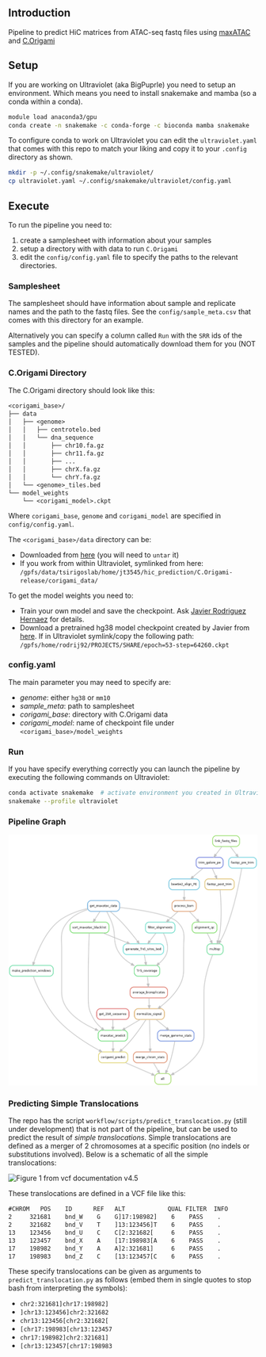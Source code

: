 ## Introduction

Pipeline to predict HiC matrices from ATAC-seq fastq files using [maxATAC](https://github.com/MiraldiLab/maxATAC) and [C.Origami](https://github.com/tanjimin/C.Origami)

## Setup

If you are working on Ultraviolet (aka BigPuprle) you need to setup an environment.
Which means you need to install snakemake and mamba (so a conda within a conda).

```bash
module load anaconda3/gpu
conda create -n snakemake -c conda-forge -c bioconda mamba snakemake
```

To configure conda to work on Ultraviolet you can edit the `ultraviolet.yaml` that comes with
this repo to match your liking and copy it to your `.config` directory as shown.

```bash
mkdir -p ~/.config/snakemake/ultraviolet/
cp ultraviolet.yaml ~/.config/snakemake/ultraviolet/config.yaml
```

## Execute

To run the pipeline you need to:

1. create a samplesheet with information about your samples
2. setup a directory with with data to run `C.Origami`
3. edit the `config/config.yaml` file to specify the paths to the relevant directories.

### Samplesheet

The samplesheet should have information about sample and replicate names and the path to the fastq files.
See the `config/sample_meta.csv` that comes with this directory for an example.

Alternatively you can specify a column called `Run` with the `SRR` ids of the samples and the pipeline should automatically download them for you (NOT TESTED).

### C.Origami Directory

The C.Origami directory should look like this:

```
<corigami_base>/
├── data
│   ├── <genome>
│   │   ├── centrotelo.bed
│   │   └── dna_sequence
│   │       ├── chr10.fa.gz
│   │       ├── chr11.fa.gz
│   │       ├── ...
│   │       ├── chrX.fa.gz
│   │       └── chrY.fa.gz
│   └── <genome>_tiles.bed
└── model_weights
    └── <corigami_model>.ckpt
```

Where `corigami_base`, `genome` and `corigami_model` are specified in `config/config.yaml`.

The `<corigami_base>/data` directory can be:

- Downloaded from [here](https://zenodo.org/record/7226561/files/corigami_data.tar.gz?download=1) (you will need to `untar` it)
- If you work from within Ultraviolet, symlinked from here: `/gpfs/data/tsirigoslab/home/jt3545/hic_prediction/C.Origami-release/corigami_data/`


To get the model weights you need to:
  - Train your own model and save the checkpoint. Ask [Javier Rodriguez Hernaez](mailto:Javier.RodriguezHernaez@nyulangone.org) for details.
  - Download a pretrained hg38 model checkpoint created by Javier from [here](https://genome.med.nyu.edu/public/tsirigoslab/c-origami_pretrained_models/maxatac_hg38.ckpt).
    If in Ultraviolet symlink/copy the following path: `/gpfs/home/rodrij92/PROJECTS/SHARE/epoch=53-step=64260.ckpt`

### config.yaml

The main parameter you may need to specify are:

- *genome*: either `hg38` or `mm10`
- *sample_meta*: path to samplesheet
- *corigami_base*: directory with C.Origami data
- *corigami_model*: name of checkpoint file under `<corigami_base>/model_weights`

### Run

If you have specify everything correctly you can launch the pipeline by executing the following commands on Ultraviolet:

```bash
conda activate snakemake  # activate environment you created in Ultraviolet if you don't have snakemake
snakemake --profile ultraviolet
```

### Pipeline Graph

![Rulegraph](dag.png)

### Predicting Simple Translocations

The repo has the script `workflow/scripts/predict_translocation.py` (still under development) that is not part of the pipeline, 
but can be used to predict the result of *simple translocations*. Simple translocations are defined as a merger of 2 chromosomes
at a specific position (no indels or substitutions involved). Below is a schematic of all the simple translocations:

<img width="654" alt="Figure 1 from vcf documentation v4.5" src="https://github.com/user-attachments/assets/7e8ea1e9-9c7d-41b2-8601-ac5fd4485914" />

These translocations are defined in a VCF file like this:

```
#CHROM   POS    ID      REF   ALT            QUAL FILTER  INFO
2     321681    bnd_W    G    G]17:198982]    6    PASS    .
2     321682    bnd_V    T    ]13:123456]T    6    PASS    .
13    123456    bnd_U    C    C[2:321682[     6    PASS    .
13    123457    bnd_X    A    [17:198983[A    6    PASS    .
17    198982    bnd_Y    A    A]2:321681]     6    PASS    .
17    198983    bnd_Z    C    [13:123457[C    6    PASS    .
```

These specify translocations can be given as arguments to `predict_translocation.py` as follows (embed them in single quotes to stop bash from interpreting the symbols): 

- `chr2:321681]chr17:198982]`
- `]chr13:123456]chr2:321682`
- `chr13:123456[chr2:321682[`
- `[chr17:198983[chr13:123457`
- `chr17:198982]chr2:321681]`
- `[chr13:123457[chr17:198983`
